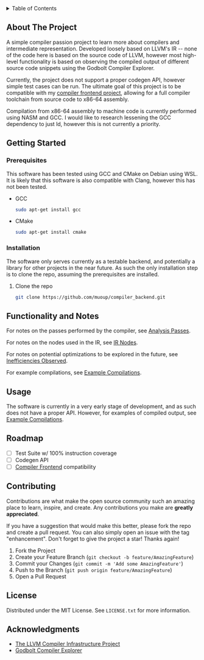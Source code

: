 <!-- TABLE OF CONTENTS -->
<details>
  <summary>Table of Contents</summary>
  <ol>
    <li>
      <a href="#about-the-project">About The Project</a>
      <ul>
        <li><a href="#built-with">Built With</a></li>
      </ul>
    </li>
    <li>
      <a href="#getting-started">Getting Started</a>
      <ul>
        <li><a href="#prerequisites">Prerequisites</a></li>
        <li><a href="#installation">Installation</a></li>
      </ul>
    </li>
    <li><a href="#notes">Usage</a></li>
    <li><a href="#usage">Usage</a></li>
    <li><a href="#roadmap">Roadmap</a></li>
    <li><a href="#contributing">Contributing</a></li>
    <li><a href="#acknowledgments">Acknowledgments</a></li>
  </ol>
</details>

<!-- ABOUT THE PROJECT -->
## About The Project

A simple compiler passion project to learn more about compilers and intermediate representation.
Developed loosely based on LLVM's IR -- none of the code here is based on the source code of LLVM,
however most high-level functionality is based on observing the compiled output of different source
code snippets using the Godbolt Compiler Explorer.

Currently, the project does not support a proper codegen API, however simple test cases can be run.
The ultimate goal of this project is to be compatible with my [compiler frontend project](https://github.com/muoup/compiler_frontend),
allowing for a full compiler toolchain from source code to x86-64 assembly.

Compilation from x86-64 assembly to machine code is currently performed using NASM and GCC. I would like
to research lessening the GCC dependency to just ld, however this is not currently a priority.

<!-- GETTING STARTED -->
## Getting Started

### Prerequisites

This software has been tested using GCC and CMake on Debian using WSL. It is likely that
this software is also compatible with Clang, however this has not been tested.

* GCC
  ```sh
  sudo apt-get install gcc
  ```
  
* CMake
  ```sh
  sudo apt-get install cmake
  ```

### Installation

The software only serves currently as a testable backend, and potentially a library for other projects
in the near future. As such the only installation step is to clone the repo, assuming the prerequisites
are installed.

1. Clone the repo
   ```sh
   git clone https://github.com/muoup/compiler_backend.git
   ```

<!-- NOTES -->
## Functionality and Notes

For notes on the passes performed by the compiler, see [Analysis Passes](/docs/analysis-passes.md).

For notes on the nodes used in the IR, see [IR Nodes](/docs/nodes.md).

For notes on potential optimizations to be explored in the future, see [Inefficiencies Observed](/docs/inefficiencies-observed.md).

For example compilations, see [Example Compilations](/docs/example-compilations.md).

<!-- USAGE EXAMPLES -->
## Usage

The software is currently in a very early stage of development, and as such does not have a proper API. 
However, for examples of compiled output, see [Example Compilations](/docs/example-compilations.md).

<!-- ROADMAP -->
## Roadmap

- [ ] Test Suite w/ 100% instruction coverage
- [ ] Codegen API
- [ ] [Compiler Frontend](https://github.com/muoup/compiler_frontend) compatibility

<!-- CONTRIBUTING -->
## Contributing

Contributions are what make the open source community such an amazing place to learn, inspire, and create. Any contributions you make are **greatly appreciated**.

If you have a suggestion that would make this better, please fork the repo and create a pull request. You can also simply open an issue with the tag "enhancement".
Don't forget to give the project a star! Thanks again!

1. Fork the Project
2. Create your Feature Branch (`git checkout -b feature/AmazingFeature`)
3. Commit your Changes (`git commit -m 'Add some AmazingFeature'`)
4. Push to the Branch (`git push origin feature/AmazingFeature`)
5. Open a Pull Request

<!-- LICENSE -->
## License

Distributed under the MIT License. See `LICENSE.txt` for more information.

<!-- ACKNOWLEDGMENTS -->
## Acknowledgments

* [The LLVM Compiler Infrastructure Project](https://llvm.org/)
* [Godbolt Compiler Explorer](https://godbolt.org/)